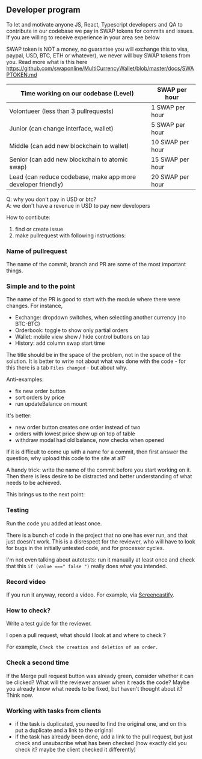 ## Developer program

To let and motivate anyone JS, React, Typescript developers and QA to contribute in our codebase we pay in SWAP tokens for commits and issues. If you are willing to receive experience in your area see below

SWAP token is NOT a money, no guarantee you will exchange this to visa, paypal, USD, BTC, ETH or whatever), we never will buy SWAP tokens from you. Read more what is this here https://github.com/swaponline/MultiCurrencyWallet/blob/master/docs/SWAPTOKEN.md

| Time working on our codebase (Level)                         | SWAP per hour |
|--------------------------------------------------------------|-----------------------------|
| Volontueer (less than 3 pullrequests)                        | 1 SWAP per hour             |
| Junior (can change interface, wallet)                        | 5 SWAP per hour             |
| Middle (can add new blockchain to wallet)                    | 10 SWAP per hour            |
| Senior (can add new blockchain to atomic swap)               | 15 SWAP per hour            |
| Lead (can reduce codebase, make app more developer friendly) | 20 SWAP per hour            |

Q: why you don't pay in USD or btc? <br>
A: we don't have a revenue in USD to pay new developers

How to contibute:
1. find or create issue
2. make pullrequest with following instructions:

### Name of pullrequest

The name of the commit, branch and PR are some of the most important things.


### Simple and to the point

The name of the PR is good to start with the module where there were changes. For instance,

- Exchange: dropdown switches, when selecting another currency (no BTC-BTC)
- Orderbook: toggle to show only partial orders
- Wallet: mobile view show / hide control buttons on tap
- History: add column swap start time

The title should be in the space of the problem, not in the space of the solution. It is better to write not about what was done with the code - for this there is a tab `Files changed` - but about why.

Anti-examples:

* fix new order button
* sort orders by price
* run updateBalance on mount

It's better:

* new order button creates one order instead of two
* orders with lowest price show up on top of table
* withdraw modal had old balance, now checks when opened

If it is difficult to come up with a name for a commit, then first answer the question, why upload this code to the site at all?

A handy trick: write the name of the commit before you start working on it. Then there is less desire to be distracted and better understanding of what needs to be achieved.

This brings us to the next point:

### Testing

Run the code you added at least once.

There is a bunch of code in the project that no one has ever run, and that just doesn't work. This is a disrespect for the reviewer, who will have to look for bugs in the initially untested code, and for processor cycles.

I'm not even talking about autotests: run it manually at least once and check that this `if (value ===" false ")` really does what you intended.


### Record video

If you run it anyway, record a video. For example, via [Screencastify](https://chrome.google.com/webstore/detail/screencastify-screen-vide/mmeijimgabbpbgpdklnllpncmdofkcpn?hl=en).


### How to check?

Write a test guide for the reviewer.

I open a pull request, what should I look at and where to check ?

For example, `Check the creation and deletion of an order.`


### Check a second time

If the Merge pull request button was already green, consider whether it can be clicked? What will the reviewer answer when it reads the code? Maybe you already know what needs to be fixed, but haven't thought about it? Think now.

### Working with tasks from clients

- if the task is duplicated, you need to find the original one, and on this put a duplicate and a link to the original
- if the task has already been done, add a link to the pull request, but just check and unsubscribe what has been checked (how exactly did you check it? maybe the client checked it differently)

